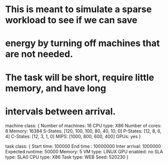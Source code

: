 # This is meant to simulate a sparse workload to see if we can save
# energy by turning off machines that are not needed.
# The task will be short, require little memory, and have long
# intervals between arrival.
machine class:
{
        Number of machines: 16
        CPU type: X86
        Number of cores: 8
        Memory: 16384
        S-States: [120, 100, 100, 80, 40, 10, 0]
        P-States: [12, 8, 6, 4]
        C-States: [12, 3, 1, 0]
        MIPS: [1000, 800, 600, 400]
        GPUs: yes
}

task class:
{
        Start time: 100000
        End time : 10000000
        Inter arrival: 1000000
        Expected runtime: 50000
        Memory: 5
        VM type: LINUX
        GPU enabled: no
        SLA type: SLA0
        CPU type: X86
        Task type: WEB
        Seed: 520230
}
